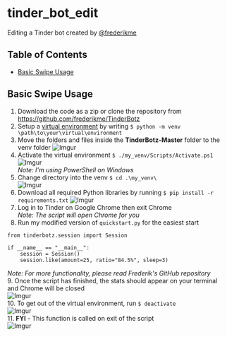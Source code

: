 # tinder_bot_edit
Editing a Tinder bot created by [@frederikme](https://github.com/frederikme)

## Table of Contents

- [Basic Swipe Usage](#basic-swipe-usage)


## Basic Swipe Usage
1. Download the code as a zip or clone the repository from https://github.com/frederikme/TinderBotz
2. Setup a [virtual environment](https://docs.python.org/3/library/venv.html) by writing `$ python -m venv \path\to\your\virtual\environment`
3. Move the folders and files inside the **TinderBotz-Master** folder to the venv folder ![Imgur](https://imgur.com/ZDZMiHW.jpg)
4. Activate the virtual environment `$ ./my_venv/Scripts/Activate.ps1` ![Imgur](https://imgur.com/WpKXp5p.jpg)<br>
*Note: I'm using PowerShell on Windows*
5. Change directory into the venv `$ cd .\my_venv\` <br> ![Imgur](https://imgur.com/vjIJtzH.jpg)
6. Download all required Python libraries by running `$ pip install -r requirements.txt` ![Imgur](https://imgur.com/JZpB56G.jpg)
7. Log in to Tinder on Google Chrome then exit Chrome <br>
*Note: The script will open Chrome for you*
8. Run my modified version of `quickstart.py` for the easiest start <br>
```
from tinderbotz.session import Session

if __name__ == "__main__":
    session = Session()                             
    session.like(amount=25, ratio="84.5%", sleep=3)
```

*Note: For more functionality, please read Frederik's GitHub repository* <br>
9. Once the script has finished, the stats should appear on your terminal and Chrome will be closed <br> ![Imgur](https://imgur.com/w6HWVpV.jpg) <br>
10. To get out of the virtual environment, run `$ deactivate` <br> ![Imgur](https://imgur.com/6BTnak0.jpg) <br>
11. **FYI** - This function is called on exit of the script <br> ![Imgur](https://imgur.com/WmzBaMr.jpg)
